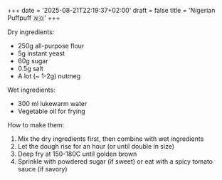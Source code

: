 +++
date = '2025-08-21T22:19:37+02:00'
draft = false
title = 'Nigerian Puffpuff 🇳🇬'
+++

Dry ingredients:

- 250g all-purpose flour
- 5g instant yeast
- 60g sugar
- 0.5g salt
- A lot (~ 1-2g) nutmeg

Wet ingredients:

- 300 ml lukewarm water
- Vegetable oil for frying

How to make them:

1. Mix the dry ingredients first, then combine with wet ingredients
2. Let the dough rise for an hour (or until double in size)
3. Deep fry at 150-180C until golden brown
4. Sprinkle with powdered sugar (if sweet) or eat with a spicy tomato sauce (if savory)